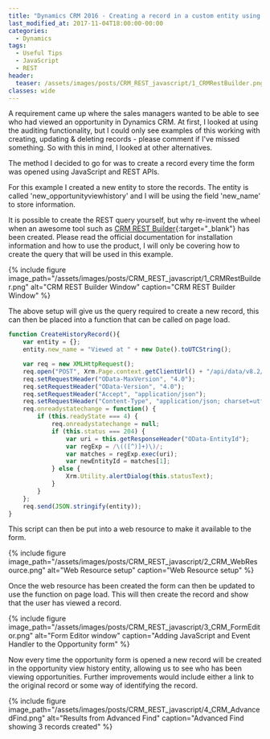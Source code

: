 ```yaml
---
title: "Dynamics CRM 2016 - Creating a record in a custom entity using JavaScript & REST"
last_modified_at: 2017-11-04T18:00:00-00:00
categories:
  - Dynamics
tags:
  - Useful Tips
  - JavaScript
  - REST
header:
  teaser: /assets/images/posts/CRM_REST_javascript/1_CRMRestBuilder.png
classes: wide
---
```

A requirement came up where the sales managers wanted to be able to see who had viewed an opportunity in Dynamics CRM. At first, I looked at using the auditing functionality, but I could only see examples of this working with creating, updating & deleting records - please comment if I've missed something. So with this in mind, I looked at other alternatives.

The method I decided to go for was to create a record every time the form was opened using JavaScript and REST APIs.

For this example I created a new entity to store the records. The entity is called 'new_opportunityviewhistory' and I will be using the field 'new_name' to store information.

It is possible to create the REST query yourself, but why re-invent the wheel when an awesome tool such as [CRM REST Builder](https://github.com/jlattimer/CRMRESTBuilder){:target="_blank"} has been created. Please read the official documentation for installation information and how to use the product, I will only be covering how to create the query that will be used in this example.

{%
  include figure
  image_path="/assets/images/posts/CRM_REST_javascript/1_CRMRestBuilder.png"
  alt="CRM REST Builder Window"
  caption="CRM REST Builder Window"
%}

The above setup will give us the query required to create a new record, this can then be placed into a function that can be called on page load.

```javascript
function CreateHistoryRecord(){
    var entity = {};
    entity.new_name = "Viewed at " + new Date().toUTCString();

    var req = new XMLHttpRequest();
    req.open("POST", Xrm.Page.context.getClientUrl() + "/api/data/v8.2/new_opportunityviewhistories", true);
    req.setRequestHeader("OData-MaxVersion", "4.0");
    req.setRequestHeader("OData-Version", "4.0");
    req.setRequestHeader("Accept", "application/json");
    req.setRequestHeader("Content-Type", "application/json; charset=utf-8");
    req.onreadystatechange = function() {
        if (this.readyState === 4) {
            req.onreadystatechange = null;
            if (this.status === 204) {
                var uri = this.getResponseHeader("OData-EntityId");
                var regExp = /\(([^)]+)\)/;
                var matches = regExp.exec(uri);
                var newEntityId = matches[1];
            } else {
                Xrm.Utility.alertDialog(this.statusText);
            }
        }
    };
    req.send(JSON.stringify(entity));
}
```

This script can then be put into a web resource to make it available to the form.

{%
  include figure
  image_path="/assets/images/posts/CRM_REST_javascript/2_CRM_WebResource.png"
  alt="Web Resource setup"
  caption="Web Resource setup"
%}

Once the web resource has been created the form can then be updated to use the function on page load. This will then create the record and show that the user has viewed a record.

{%
  include figure
  image_path="/assets/images/posts/CRM_REST_javascript/3_CRM_FormEditor.png"
  alt="Form Editor window"
  caption="Adding JavaScript and Event Handler to the Opportunity form"
%}

Now every time the opportunity form is opened a new record will be created in the opportunity view history entity, allowing us to see who has been viewing opportunities. Further improvements would include either a link to the original record or some way of identifying the record.

{%
  include figure
  image_path="/assets/images/posts/CRM_REST_javascript/4_CRM_AdvancedFind.png"
  alt="Results from Advanced Find"
  caption="Advanced Find showing 3 records created"
%}
